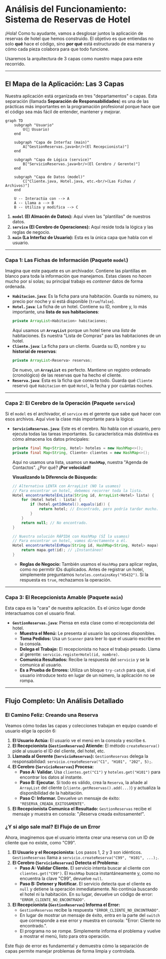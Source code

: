 # Análisis del Funcionamiento: Sistema de Reservas de Hotel

¡Hola! Como tu ayudante, vamos a desglosar juntos la aplicación de reservas de hotel que hemos construido. El objetivo es que entiendas no solo **qué** hace el código, sino **por qué** está estructurado de esa manera y cómo cada pieza colabora para que todo funcione.

Usaremos la arquitectura de 3 capas como nuestro mapa para este recorrido.

---

## El Mapa de la Aplicación: Las 3 Capas

Nuestra aplicación está organizada en tres "departamentos" o capas. Esta separación (llamada **Separación de Responsabilidades**) es una de las prácticas más importantes en la programación profesional porque hace que el código sea más fácil de entender, mantener y mejorar.

```mermaid
graph TD
    subgraph "Usuario"
        U(👤 Usuario)
    end

    subgraph "Capa de Interfaz (main)"
        A["GestionReservas.java<br/>(El Recepcionista)"]
    end

    subgraph "Capa de Lógica (service)"
        B["ServicioReservas.java<br/>(El Cerebro / Gerente)"]
    end

    subgraph "Capa de Datos (model)"
        C["Cliente.java, Hotel.java, etc.<br/>(Las Fichas / Archivos)"]
    end

    U -- Interactúa con --> A
    A -- Llama a --> B
    B -- Utiliza y modifica --> C
```

1.  **`model` (El Almacén de Datos):** Aquí viven las "plantillas" de nuestros datos.
2.  **`service` (El Cerebro de Operaciones):** Aquí reside toda la lógica y las reglas de negocio.
3.  **`main` (La Interfaz de Usuario):** Esta es la única capa que habla con el usuario.

---

### Capa 1: Las Fichas de Información (Paquete `model`)

Imagina que este paquete es un archivador. Contiene las plantillas en blanco para toda la información que manejamos. Estas clases no *hacen* mucho por sí solas; su principal trabajo es *contener* datos de forma ordenada.

*   **`Habitacion.java`**: Es la ficha para una habitación. Guarda su número, su precio por noche y si está disponible (`true`/`false`).
*   **`Hotel.java`**: La ficha de un hotel. Contiene su ID, nombre y, lo más importante, una **lista de sus habitaciones**:
    ```java
    private ArrayList<Habitacion> habitaciones;
    ```
    Aquí usamos un **`ArrayList`** porque un hotel tiene una *lista* de habitaciones. Es nuestra "Lista de Compras" para las habitaciones de un hotel.
*   **`Cliente.java`**: La ficha para un cliente. Guarda su ID, nombre y su **historial de reservas**:
    ```java
    private ArrayList<Reserva> reservas;
    ```
    De nuevo, un **`ArrayList`** es perfecto. Mantiene un registro ordenado (cronológico) de las reservas que ha hecho el cliente.
*   **`Reserva.java`**: Esta es la ficha que conecta todo. Guarda qué `Cliente` reservó qué `Habitacion` en qué `Hotel`, la fecha y por cuántas noches.

---

### Capa 2: El Cerebro de la Operación (Paquete `service`)

Si el `model` es el archivador, el `service` es el gerente que sabe qué hacer con esos archivos. Aquí vive la clase más importante para la lógica:

*   **`ServicioReservas.java`**: Este es el cerebro. No habla con el usuario, pero ejecuta todas las tareas importantes. Su característica más distintiva es cómo almacena los datos principales:

    ```java
    private final Map<String, Hotel> hoteles = new HashMap<>();
    private final Map<String, Cliente> clientes = new HashMap<>();
    ```
    Aquí no usamos una lista, usamos un **`HashMap`**, nuestra "Agenda de Contactos". ¿Por qué? **¡Por velocidad!**

    **Visualizando la Diferencia de Búsqueda:**

    ```java
    // Alternativa LENTA con ArrayList (NO la usamos)
    // Para encontrar un hotel, debemos recorrer toda la lista.
    Hotel encontrarHotelEnLista(String id, ArrayList<Hotel> lista) {
        for (Hotel hotel : lista) {
            if (hotel.getIdHotel().equals(id)) {
                return hotel; // Encontrado, pero podría tardar mucho.
            }
        }
        return null; // No encontrado.
    }

    // Nuestra solución RÁPIDA con HashMap (SÍ la usamos)
    // Para encontrar un hotel, vamos directamente a él.
    Hotel encontrarHotelEnMapa(String id, HashMap<String, Hotel> mapa) {
        return mapa.get(id); // ¡Instantáneo!
    }
    ```
    *   **Reglas de Negocio:** También usamos el `HashMap` para aplicar reglas, como no permitir IDs duplicados. Antes de registrar un hotel, simplemente preguntamos `hoteles.containsKey("H5432")`. Si la respuesta es `true`, rechazamos la operación.

---

### Capa 3: El Recepcionista Amable (Paquete `main`)

Esta capa es la "cara" de nuestra aplicación. Es el único lugar donde interactuamos con el usuario final.

*   **`GestionReservas.java`**: Piensa en esta clase como el recepcionista del hotel.
    *   **Muestra el Menú:** Le presenta al usuario las opciones disponibles.
    *   **Toma Pedidos:** Usa un `Scanner` para leer lo que el usuario escribe en la consola.
    *   **Delega el Trabajo:** El recepcionista no hace el trabajo pesado. Llama al gerente: `servicio.registerHotel(id, nombre)`.
    *   **Comunica Resultados:** Recibe la respuesta del `servicio` y se la comunica al usuario.
    *   **Es a Prueba de Errores:** Utiliza un bloque `try-catch` para que, si el usuario introduce texto en lugar de un número, la aplicación no se rompa.

---

## Flujo Completo: Un Análisis Detallado

### El Camino Feliz: Creando una Reserva

Veamos cómo todas las capas y colecciones trabajan en equipo cuando el usuario elige la opción 6:

1.  **El Usuario Actúa:** El usuario ve el menú en la consola y escribe `6`.
2.  **El Recepcionista (`GestionReservas`) Atiende:** El método `createReserva()` pide al usuario el ID del cliente, del hotel, etc.
3.  **Llamada al Gerente (`ServicioReservas`):** `GestionReservas` delega la responsabilidad: `servicio.createReserva("C1", "H101", "202", 5);`.
4.  **El Cerebro (`ServicioReservas`) Procesa:**
    *   **Paso A: Validar.** Usa `clientes.get("C1")` y `hoteles.get("H101")` para encontrar los datos al instante.
    *   **Paso B: Ejecutar.** Si todo es válido, crea la `Reserva`, la añade al `ArrayList` del cliente (`cliente.getReservas().add(...)`) y actualiza la disponibilidad de la habitación.
    *   **Paso C: Informar.** Devuelve un mensaje de éxito: `"RESERVA_CREADA_EXITOSAMENTE"`.
5.  **El Recepcionista Comunica el Resultado:** `GestionReservas` recibe el mensaje y muestra en consola: "¡Reserva creada exitosamente!".

### ¿Y si algo sale mal? El Flujo de un Error

Ahora, imaginemos que el usuario intenta crear una reserva con un ID de cliente que no existe, como "C99".

1.  **El Usuario y el Recepcionista:** Los pasos 1, 2 y 3 son idénticos. `GestionReservas` llama a `servicio.createReserva("C99", "H101", ...);`.
2.  **El Cerebro (`ServicioReservas`) Detecta el Problema:**
    *   **Paso A: Validar Cliente.** El servicio intenta buscar al cliente con `clientes.get("C99")`. El `HashMap` busca instantáneamente y, como no encuentra la clave "C99", devuelve `null`.
    *   **Paso B: Detener y Notificar.** El servicio detecta que el cliente es `null` y detiene la operación inmediatamente. No continúa buscando el hotel ni la habitación. En su lugar, devuelve un código de error: `"ERROR_CLIENTE_NO_ENCONTRADO"`.
3.  **El Recepcionista (`GestionReservas`) Informa el Error:**
    *   `GestionReservas` recibe la respuesta `"ERROR_CLIENTE_NO_ENCONTRADO"`.
    *   En lugar de mostrar un mensaje de éxito, entra en la parte del `switch` que corresponde a ese error y muestra en consola: "Error: Cliente no encontrado.".
    *   El programa no se rompe. Simplemente informa el problema y vuelve a mostrar el menú, listo para otra operación.

Este flujo de error es fundamental y demuestra cómo la separación de capas permite manejar problemas de forma limpia y controlada.
